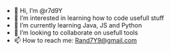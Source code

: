 - 👋 Hi, I’m @r7d9Y
- 👀 I’m interested in learning how to code usefull stuff
- 🌱 I’m currently learning Java, JS and Python
- 💞️ I’m looking to collaborate on usefull tools
- 📫 How to reach me: Rand7Y9@gmail.com

<!---
r7d9Y/r7d9Y is a ✨ special ✨ repository because its `README.md` (this file) appears on your GitHub profile.
You can click the Preview link to take a look at your changes.
--->
